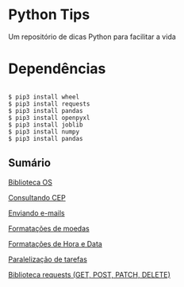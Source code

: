 # Python Tips
<p align="justify"> Um repositório de dicas Python para facilitar a vida </p>

# Dependências

```

$ pip3 install wheel
$ pip3 install requests
$ pip3 install pandas
$ pip3 install openpyxl
$ pip3 install joblib
$ pip3 install numpy
$ pip3 install pandas

```

## Sumário

<p>
  <a href="https://sites.icmc.usp.br/andre/research/genetic/">Biblioteca OS</a>
</p>

<p>
  <a href="https://sites.icmc.usp.br/andre/research/genetic/">Consultando CEP</a>
</p>

<p>
  <a href="https://sites.icmc.usp.br/andre/research/genetic/">Enviando e-mails</a>
</p>

<p>
  <a href="https://sites.icmc.usp.br/andre/research/genetic/">Formatações de moedas</a>
</p>

<p>
  <a href="https://sites.icmc.usp.br/andre/research/genetic/">Formatações de Hora e Data</a>
</p>


<p>
  <a href="https://sites.icmc.usp.br/andre/research/genetic/">Paralelização de tarefas</a>
</p>

<p>
  <a href="https://sites.icmc.usp.br/andre/research/genetic/">Biblioteca requests (GET, POST, PATCH, DELETE)</a>
</p>


